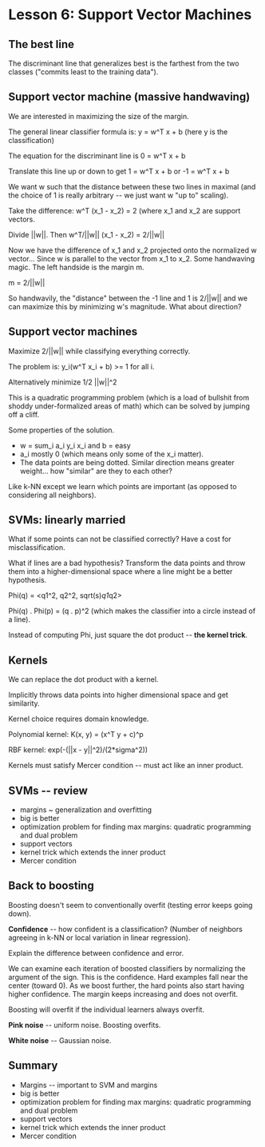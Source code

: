 Lesson 6: Support Vector Machines
=================================

The best line
-------------

The discriminant line that generalizes best is the farthest from the two classes ("commits least to the training data").

Support vector machine (massive handwaving)
-------------------------------------------

We are interested in maximizing the size of the margin.

The general linear classifier formula is: y = w^T x + b (here y is the classification)

The equation for the discriminant line is 0 = w^T x + b

Translate this line up or down to get 1 = w^T x + b or -1 = w^T x + b

We want w such that the distance between these two lines in maximal (and the choice of 1 is really arbitrary -- we just want w "up to" scaling).

Take the difference: w^T (x_1 - x_2) = 2 (where x_1 and x_2 are support vectors.

Divide ||w||. Then w^T/||w|| (x_1 - x_2) = 2/||w||

Now we have the difference of x_1 and x_2 projected onto the normalized w vector... Since w is parallel to the vector from x_1 to x_2. Some handwaving magic. The left handside is the margin m.

m = 2/||w||

So handwavily, the "distance" between the -1 line and 1 is 2/||w|| and we can maximize this by minimizing w's magnitude. What about direction?

Support vector machines
-----------------------

Maximize 2/||w|| while classifying everything correctly.

The problem is: y_i(w^T x_i + b) >= 1 for all i.

Alternatively minimize 1/2 ||w||^2 

This is a quadratic programming problem (which is a load of bullshit from shoddy under-formalized areas of math) which can be solved by jumping off a cliff.

Some properties of the solution.

* w = sum_i a_i y_i x_i and b = easy
* a_i mostly 0 (which means only some of the x_i matter).
* The data points are being dotted. Similar direction means greater weight... how "similar" are they to each other?


Like k-NN except we learn which points are important (as opposed to considering all neighbors).

SVMs: linearly married
----------------------

What if some points can not be classified correctly? Have a cost for misclassification.

What if lines are a bad hypothesis? Transform the data points and throw them into a higher-dimensional space where a line might be a better hypothesis.

Phi(q) = <q1^2, q2^2, sqrt(s)*q1*q2>

Phi(q) . Phi(p) = (q . p)^2 (which makes the classifier into a circle instead of a line).

Instead of computing Phi, just square the dot product -- **the kernel trick**.

Kernels
-------

We can replace the dot product with a kernel.

Implicitly throws data points into higher dimensional space and get similarity.

Kernel choice requires domain knowledge.

Polynomial kernel: K(x, y) = (x^T y + c)^p

RBF kernel: exp(-(||x - y||^2)/(2*sigma^2))

Kernels must satisfy Mercer condition -- must act like an inner product.

SVMs -- review
--------------

* margins ~ generalization and overfitting
* big is better
* optimization problem for finding max margins: quadratic programming and dual problem
* support vectors
* kernel trick which extends the inner product
* Mercer condition

Back to boosting
----------------

Boosting doesn't seem to conventionally overfit (testing error keeps going down).

**Confidence** -- how confident is a classification? (Number of neighbors agreeing in k-NN or local variation in linear regression).

Explain the difference between confidence and error.

We can examine each iteration of boosted classifiers by normalizing the argument of the sign. This is the confidence. Hard examples fall near the center (toward 0). As we boost further, the hard points also start having higher confidence. The margin keeps increasing and does not overfit.

Boosting will overfit if the individual learners always overfit.

**Pink noise** -- uniform noise. Boosting overfits.

**White noise** -- Gaussian noise.

Summary
-------

* Margins -- important to SVM and margins
* big is better
* optimization problem for finding max margins: quadratic programming and dual problem
* support vectors
* kernel trick which extends the inner product
* Mercer condition







